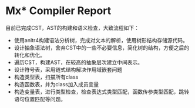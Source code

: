 # Mx* Compiler Report

目前已完成CST，AST的构建和语义检查，大致流程如下：  
* 使用anltr4构建语法分析树，完成对文本的解析，使用树形结构存储源代码。
* 设计抽象语法树，舍弃CST中的一些不必要信息，简化树的结构，方便之后的转化和优化。
* 遍历CST，构建AST，在较高的抽象层次建立中间表示。
* 设计符号表，采用链式结构解决作用域嵌套问题
* 构造类型表，扫描所有class
* 构造函数表，并为class加入成员变量
* 构造变量表，进行类型检查，检查表达式类型匹配，函数传参类型匹配，跳转语句位置匹配等问题。
